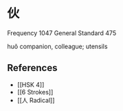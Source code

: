 # 伙
Frequency 1047
General Standard 475

huǒ
companion, colleague; utensils

## References
- [[HSK 4]]
- [[6 Strokes]]
- [[人 Radical]]
